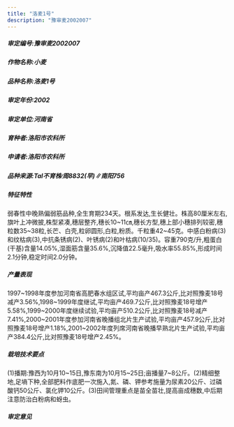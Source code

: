 ```yaml
---
title: "洛麦1号"
description: "豫审麦2002007"
---
```

##### 审定编号:豫审麦2002007

##### 作物名称:小麦

##### 品种名称:洛麦1号

##### 审定年份:2002

##### 审定单位:河南省

##### 育种者:洛阳市农科所

##### 申请者:洛阳市农科所

##### 品种来源:Tal不育株∕周8832(早)∥南阳756

##### 特征特性
弱春性中晚熟偏弱筋品种,全生育期234天。根系发达,生长健壮。株高80厘米左右,旗叶上冲微披,株型紧凑,穗层整齐,穗长10~11㎝,穗长方型,穗上部小穗排列较密,穗粒数35~38粒,长芒、白壳,粒卵圆形,白粒,粉质。千粒重42~45克。中感白粉病(3)和纹枯病(3),中抗条锈病(2)、叶锈病(2)和叶枯病(10/35)。容重790克/升,粗蛋白(干基)含量14.05%,湿面筋含量35.6%,沉降值22.5毫升,吸水率55.85%,形成时间2.1分钟,稳定时间2.0分钟。

##### 产量表现
1997~1998年度参加河南省高肥春水组区试,平均亩产467.3公斤,比对照豫麦18号减产3.56%,1998~1999年度继试,平均亩产469.7公斤,比对照豫麦18号增产5.58%,1999~2000年度继续试验,平均亩产510.2公斤,比对照豫麦18号减产7.41%,2000~2001年度参加河南省晚播组北片生产试验,平均亩产457.9公斤,比对照豫麦18号增产1.18%,2001~2002年度列席河南省晚播早熟北片生产试验,平均亩产384.4公斤,比对照豫麦18号增产2.45%。

##### 栽培技术要点
(1)播期:豫西为10月10~15日,豫东南为10月15~25日;亩播量7~8公斤。(2)精细整地,足墒下种,全部肥料作底肥一次施入,氮、磷、钾参考施量为尿素20公斤、过磷酸钙50公斤、氯化钾10公斤。(3)田间管理重点是苗全苗壮,提高亩成穗数,中后期注意防治白粉病和蚜虫。

##### 审定意见

